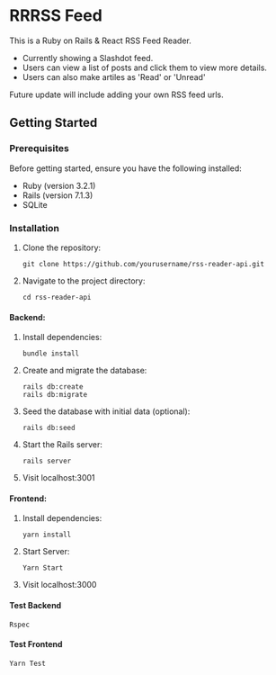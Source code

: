 # RRRSS Feed

This is a Ruby on Rails & React RSS Feed Reader.
- Currently showing a Slashdot feed.
- Users can view a list of posts and click them to view more details. 
- Users can also make artiles as 'Read' or 'Unread'

Future update will include adding your own RSS feed urls.

## Getting Started

### Prerequisites

Before getting started, ensure you have the following installed:

- Ruby (version 3.2.1)
- Rails (version 7.1.3)
- SQLite
  
### Installation

1. Clone the repository:
   ```
   git clone https://github.com/yourusername/rss-reader-api.git
   ```

2. Navigate to the project directory:   
    ```
    cd rss-reader-api
    ```

#### Backend:

1. Install dependencies:
    ```
    bundle install
    ```

2. Create and migrate the database:
    ```
    rails db:create
    rails db:migrate
    ```

3. Seed the database with initial data (optional):
    ```
    rails db:seed
    ```

4. Start the Rails server:
    ```
    rails server
    ```
5. Visit localhost:3001

#### Frontend:

1. Install dependencies:
    ```
    yarn install
    ```

2. Start Server:
    ```
    Yarn Start
    ```
3. Visit localhost:3000

#### Test Backend
    Rspec
#### Test Frontend
    Yarn Test
